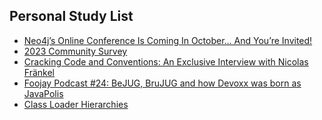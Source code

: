 ## Personal Study List
<!-- BLOG-POST-LIST:START -->
- [Neo4j’s Online Conference Is Coming In October… And You’re Invited!](https://foojay.io/today/neo4js-online-conference-is-coming-in-october-and-youre-invited/)
- [2023 Community Survey](https://foojay.io/today/2023-community-survey/)
- [Cracking Code and Conventions:  An Exclusive Interview with Nicolas Fränkel](https://foojay.io/today/cracking-code-and-conventions-an-exclusive-interview-with-nicolas-frankel/)
- [Foojay Podcast #24: BeJUG, BruJUG and how Devoxx was born as JavaPolis](https://foojay.io/today/foojay-podcast-24/)
- [Class Loader Hierarchies](https://foojay.io/today/class-loader-hierarchies/)
<!-- BLOG-POST-LIST:END -->  
